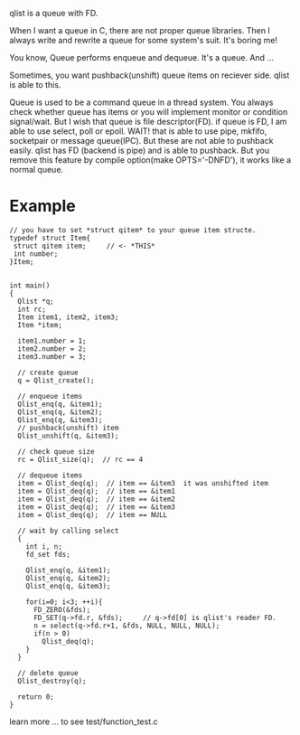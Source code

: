qlist is a queue with FD. 

When I want a queue in C, there are not proper queue libraries.
Then I always write and rewrite a queue for some system's suit. It's boring me!


You know, Queue performs enqueue and dequeue. It's a queue. And ...

Sometimes, you want pushback(unshift) queue items on reciever side. 
qlist is able to this.

Queue is used to be a command queue in a thread system. 
You always check whether queue has items or you will implement monitor or condition signal/wait.
But I wish that queue is file descriptor(FD). if queue is FD, I am able to use 
select, poll or epoll. WAIT! that is able to use pipe, mkfifo, socketpair or message queue(IPC).
But these are not able to pushback easily.
qlist has FD (backend is pipe) and is able to pushback. 
But you remove this feature by compile option(make OPTS='-DNFD'), it works like a normal queue.

Example
=======
~~~~
// you have to set *struct qitem* to your queue item structe. 
typedef struct Item{
 struct qitem item;     // <- *THIS*
 int number;            
}Item;


int main()
{
  Qlist *q;
  int rc;
  Item item1, item2, item3;
  Item *item;

  item1.number = 1;
  item2.number = 2;
  item3.number = 3;

  // create queue 
  q = Qlist_create();
  
  // enqueue items
  Qlist_enq(q, &item1);
  Qlist_enq(q, &item2);
  Qlist_enq(q, &item3);
  // pushback(unshift) item
  Qlist_unshift(q, &item3);

  // check queue size
  rc = Qlist_size(q);  // rc == 4

  // dequeue items
  item = Qlist_deq(q);  // item == &item3  it was unshifted item
  item = Qlist_deq(q);  // item == &item1
  item = Qlist_deq(q);  // item == &item2
  item = Qlist_deq(q);  // item == &item3
  item = Qlist_deq(q);  // item == NULL
  
  // wait by calling select
  {
    int i, n;
    fd_set fds;
    
    Qlist_enq(q, &item1);
    Qlist_enq(q, &item2);
    Qlist_enq(q, &item3);

    for(i=0; i<3; ++i){
      FD_ZERO(&fds);
      FD_SET(q->fd.r, &fds);     // q->fd[0] is qlist's reader FD.
      n = select(q->fd.r+1, &fds, NULL, NULL, NULL);
      if(n > 0)
        Qlist_deq(q);
    }
  }

  // delete queue
  Qlist_destroy(q);

  return 0;
}
~~~~

learn more ... to see test/function_test.c


